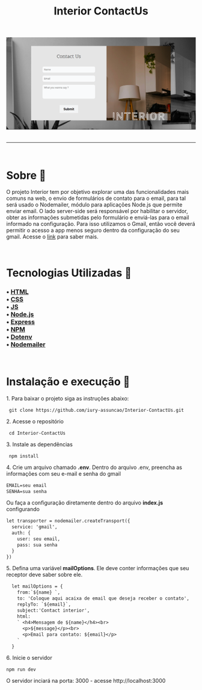 
<h1 align="center"> Interior ContactUs</h1>
<br>
<br>

<div><img src="public/imgs/github.png"></div>
<br>

<hr>

<br>
<h1> Sobre 🔖</h1>

<p>

O projeto Interior tem por objetivo explorar uma das funcionalidades mais comuns na web, o envio de formulários de contato para o email, para tal será usado o Nodemailer, módulo para aplicações Node.js que permite enviar email. O lado server-side será responsável por habilitar o servidor, obter as informações submetidas pelo formulário e enviá-las para o email informado na configuração. Para isso utilizamos o Gmail, então você deverá permitir o acesso a app menos seguro dentro da configuração do seu gmail. Acesse o <a href="https://www.google.com/search?client=opera-gx&q=deixar+conta+gmail+com+baixa+segurança&sourceid=opera&ie=UTF-8&oe=UTF-8" target="_blanck" >link</a> para saber mais.
</p>

<br>
<h1> Tecnologias Utilizadas 🚀</h1>

<h3>
 • <a href="https://developer.mozilla.org/pt-BR/docs/Web/HTML">HTML</a> <br>
 • <a href="https://developer.mozilla.org/pt-BR/docs/Web/CSS">CSS</a> <br>
 • <a href="https://developer.mozilla.org/pt-BR/docs/Web/JavaScript">JS</a> <br>
 • <a href="https://nodejs.org/en/">Node.js</a> <br>
 • <a href="https://expressjs.com/pt-br/">Express</a> <br>
 • <a href="https://www.npmjs.com">NPM</a> <br>
 • <a href="https://www.npmjs.com/package/dotenv"> Dotenv </a><br>
 • <a href="https://www.npmjs.com/package/nodemailer"> Nodemailer</a><br>
 
</h3>

<br>
<h1> Instalação e execução 🔧</h1>


<p> 1. Para baixar o projeto siga as instruções abaixo:</p>

```
 git clone https://github.com/iury-assuncao/Interior-ContactUs.git
```

<p> 2. Acesse o repositório </p> 

```
 cd Interior-ContactUs
```
<p>3. Instale as dependências </p>

```
 npm install
```

<p> 4. Crie um arquivo chamado <strong>.env</strong>. Dentro do arquivo .env, preencha as informações com seu e-mail e senha do gmail</p>

```
EMAIL=seu email
SENHA=sua senha
```

<p>Ou faça a configuração diretamente dentro do arquivo <strong>index.js</strong> configurando </p>

```
let transporter = nodemailer.createTransport({
  service: 'gmail',
  auth: {
    user: seu email,
    pass: sua senha
  }
})

```

<p>5. Defina uma variável <strong>mailOptions</strong>. Ele deve conter informações que seu receptor deve saber sobre ele.</p>

```
  let mailOptions = {
    from:`${name} `,
    to: 'Coloque aqui acaixa de email que deseja receber o contato',
    replyTo: `${email}`,
    subject:'Contact interior',
    html:
    ` <h4>Mensagem de ${name}</h4><br>
      <p>${message}</p><br>
      <p>Email para contato: ${email}</p>
    `
  }
```

<p>6. Inicie o servidor </p>

```
npm run dev
```

<p> O servidor inciará na porta: 3000 - acesse http://localhost:3000 </p>
